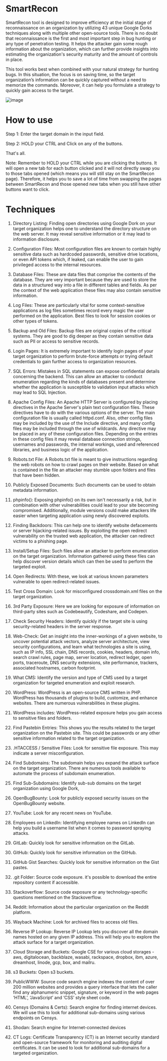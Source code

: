 # SmartRecon
SmartRecon tool is designed to improve efficiency at the initial stage of reconnaissance on an organization by utilizing 43 unique Google Dorks techniques along with multiple other open-source tools. There is no doubt that reconnaissance is the first and most important step in bug hunting or any type of penetration testing. It helps the attacker gain some rough information about the organization, which can further provide insights into estimating the organization's security maturity and the amount of controls in place.

This tool works best when combined with your natural strategy for hunting bugs. In this situation, the focus is on saving time, so the target organization’s information can be quickly captured without a need to memorize the commands. Moreover, it can help you formulate a strategy to quickly gain access to the target.

![image](https://github.com/user-attachments/assets/a119f41d-3751-4772-beb7-9e6489570cd8)

# How to use
Step 1: Enter the target domain in the input field.

Step 2: HOLD your CTRL and Click on any of the buttons.

That's all.

Note: Remember to HOLD your CTRL while you are clicking the buttons. 
It will open a new tab for each button clicked and it will not directly swap you to those tabs opened (which means you will still stay on the SmartRecon page). Therefore, it helps you to save a lot of time from swapping the pages between SmartRecon and those opened new tabs when you still have other buttons want to click.

# Techniques

1. Directory Listing: Finding open directories using Google Dork on your target organization helps one to understand the directory structure on the web server. It may reveal sensitive information or it may lead to information disclosure.

2. Configuration Files: Most configuration files are known to contain highly sensitive data such as hardcoded passwords, sensitive drive locations, or even API tokens which, if leaked, can enable the user to gain privileged access to the internal resources.

3. Database Files: These are data files that comprise the contents of the database. They are very important because they are used to store the data in a structured way into a file in different tables and fields. As per the context of the web application these files may also contain sensitive information.

4. Log Files: These are particularly vital for some context-sensitive applications as log files sometimes record every magic the user performed on the application. Best files to look for session cookies or other types of tokens.

5. Backup and Old Files: Backup files are original copies of the critical systems. They are good to dig deeper as they contain sensitive data such as PII or access to sensitive records.

6. Login Pages: It is extremely important to identify login pages of your target organization to perform brute-force attempts or trying default credentials to gain further access to organization resources.

7. SQL Errors: Mistakes in SQL statements can expose confidential details concerning the backend. This can allow an attacker to conduct enumeration regarding the kinds of databases present and determine whether the application is susceptible to validation input attacks which may lead to SQL Injection. 

8. Apache Config Files: An Apache HTTP Server is configured by placing directives in the Apache Server's plain text configuration files. These directives have to do with the various options of the server. The main configuration file is usually called httpd.conf. Also, other config files may be included by the use of the Include directive, and many config files may be included through the use of wildcards. Any directive may be placed in any of these configuration files. Depending on the entries in these config files it may reveal database connection strings, usernames and passwords, the internal workings, used and referenced libraries, and business logic of the application. 

9. Robots.txt File: A Robots.txt file is meant to give instructions regarding the web robots on how to crawl pages on their website. Based on what is contained in the file an attacker may stumble upon folders and files that have been hidden.

10. Publicly Exposed Documents: Such documents can be used to obtain metadata information.

11. phpinfo(): Exposing phpinfo() on its own isn't necessarily a risk, but in combination with other vulnerabilities could lead to your site becoming compromised. Additionally, module versions could make attackers life easier when targeting application using newly discovered exploits.

12. Finding Backdoors: This can help one to identify website defacements or server hijacking-related issues. By exploiting the open redirect vulnerability on the trusted web application, the attacker can redirect victims to a phishing page.

13. Install/Setup Files: Such files allow an attacker to perform enumeration on the target organization. Information gathered using these files can help discover version details which can then be used to perform the targeted exploit.

14. Open Redirects: With these, we look at various known parameters vulnerable to open redirect-related issues.

15. Test Cross Domain: Look for misconfigured crossdomain.xml files on the target organization.

16. 3rd Party Exposure: Here we are looking for exposure of information on third-party sites such as Codebeautify, Codeshare, and Codepen.

17. Check Security Headers: Identify quickly if the target site is using security-related headers in the server response.

18. Web-Check: Get an insight into the inner-workings of a given website, to uncover potential attack vectors, analyze server architecture, view security configurations, and learn what technologies a site is using, such as IP info, SSL chain, DNS records, cookies, headers, domain info, search crawl rules, page map, server location, redirect ledger, open ports, traceroute, DNS security extensions, site performance, trackers, associated hostnames, carbon footprint.

19. What CMS: Identify the version and type of CMS used by a target organization for targeted enumeration and exploit research.

20. WordPress: WordPress is an open-source CMS written in PHP. WordPress has thousands of plugins to build, customize, and enhance websites. There are numerous vulnerabilities in these plugins.

21. WordPress includes: WordPress-related exposure helps you gain access to sensitive files and folders.

22. Find Pastebin Entries: This shows you the results related to the target organization on the Pastebin site. This could be passwords or any other sensitive information related to the target organization.

23. .HTACCESS / Sensitive Files: Look for sensitive file exposure. This may indicate a server misconfiguration.

24. Find Subdomains: The subdomain helps you expand the attack surface on the target organization. There are numerous tools available to automate the process of subdomain enumeration.

25. Find Sub-Subdomains: Identify sub-sub domains on the target organization using Google Dork,

26. OpenBugBounty: Look for publicly exposed security issues on the OpenBugBounty website.

27. YouTube: Look for any recent news on YouTube.

28. Employees on LinkedIn: Identifying employee names on LinkedIn can help you build a username list when it comes to password spraying attacks.

29. GitLab: Quickly look for sensitive information on the GitLab.

30. GitHub: Quickly look for sensitive information on the GitHub.

31. GitHub Gist Searches: Quickly look for sensitive information on the Gist pastes.

32. .git Folder: Source code exposure. it's possible to download the entire repository content if accessible.

33. Stackoverflow: Source code exposure or any technology-specific questions mentioned on the Stackoverflow.

34. Reddit: Information about the particular organization on the Reddit platform.

35. Wayback Machine: Look for archived files to access old files.

36. Reverse IP Lookup: Reverse IP Lookup lets you discover all the domain names hosted on any given IP address. This will help you to explore the attack surface for a target organization.

37. Cloud Storage and Buckets: Google CSE for various cloud storages - aws, digitalocean, backblaze, wasabi, rackspace, dropbox, ibm, azure, dreamhost, linode, gcp, box, and mailru.

38. s3 Buckets: Open s3 buckets.

39. PublicWWW: Source code search engine indexes the content of over 200 million websites and provides a query interface that lets the caller find any alphanumeric snippet, signature, or keyword in the web pages ‘HTML’, ‘JavaScript’ and ‘CSS’ style sheet code.

40. Censys (Domains & Certs): Search engine for finding internet devices. We will use this to look for additional sub-domains using various endpoints on Censys.

41. Shodan: Search engine for Internet-connected devices

42. CT Logs: Certificate Transparency (CT) is an Internet security standard and open-source framework for monitoring and auditing digital certificates. It can be used to look for additional sub-domains for a targeted organization.
